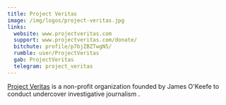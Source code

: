 ```yaml
---
title: Project Veritas
image: /img/logos/project-veritas.jpg
links:
  website: www.projectveritas.com
  support: www.projectveritas.com/donate/
  bitchute: profile/p7bjZBZTwgN5/
  rumble: user/ProjectVeritas
  gab: ProjectVeritas
  telegram: project_veritas
---
```


[Project Veritas](https://www.projectveritas.com/about/) is a non-profit
organization founded by James O'Keefe to conduct undercover investigative
journalism .

